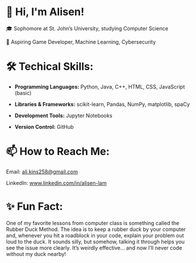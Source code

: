 # 👋 Hi, I'm Alisen! 

🎓 Sophomore at St. John’s University, studying Computer Science 

🔭 Aspiring Game Developer, Machine Learning, Cybersecurity 

# 🛠 Techical Skills: 

* **Programming Languages:** Python, Java, C++, HTML, CSS, JavaScript (basic) 

* **Libraries & Frameworks:** scikit-learn, Pandas, NumPy, matplotlib, spaCy 

* **Development Tools:** Jupyter Notebooks 

* **Version Control:** GitHub 

# 📫 How to Reach Me: 

Email: ali.kins258@gmail.com  

LinkedIn:   www.linkedin.com/in/alisen-lam 

# ✨ Fun Fact: 

One of my favorite lessons from computer class is something called the Rubber Duck Method. The idea is to keep a rubber duck by your computer and, whenever you hit a roadblock in your code, explain your problem out loud to the duck. It sounds silly, but somehow, talking it through helps you see the issue more clearly. It’s weirdly effective... and now I’ll never code without my duck nearby! 

